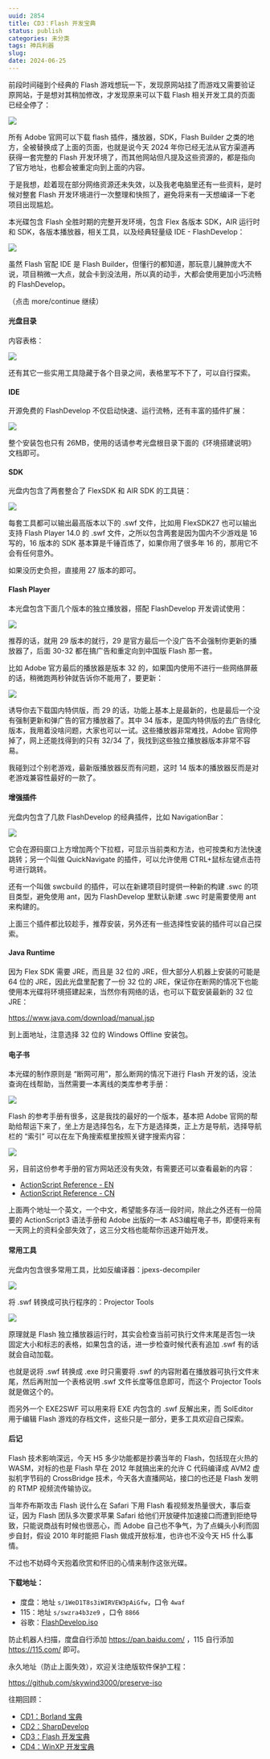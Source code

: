 ```yaml
---
uuid: 2854
title: CD3：Flash 开发宝典
status: publish
categories: 未分类
tags: 神兵利器
slug: 
date: 2024-06-25
---
```

前段时间碰到个经典的 Flash 游戏想玩一下，发现原网站挂了而游戏又需要验证原网站，于是想对其稍加修改，才发现原来可以下载 Flash 相关开发工具的页面已经全停了：

![](https://skywind3000.github.io/images/blog/2024/flash/flash1.jpg)

所有 Adobe 官网可以下载 flash 插件，播放器，SDK，Flash Builder 之类的地方，全被替换成了上面的页面，也就是说今天 2024 年你已经无法从官方渠道再获得一套完整的 Flash 开发环境了，而其他网站但凡提及这些资源的，都是指向了官方地址，也都会被重定向到上面的内容。

于是我想，趁着现在部分网络资源还未失效，以及我老电脑里还有一些资料，是时候对整套 Flash 开发环境进行一次整理和快照了，避免将来有一天想编译一下老项目出现尴尬。

本光碟包含 Flash 全胜时期的完整开发环境，包含 Flex 各版本 SDK，AIR 运行时和 SDK，各版本播放器，相关工具，以及经典轻量级 IDE - FlashDevelop：

![](https://skywind3000.github.io/images/blog/2024/flash/flash2.png)

虽然 Flash 官配 IDE 是 Flash Builder，但懂行的都知道，那玩意儿臃肿庞大不说，项目稍微一大点，就会卡到没法用，所以真的动手，大都会使用更加小巧流畅的 FlashDevelop。

（点击 more/continue 继续）

<!--more-->

#### 光盘目录

内容表格：

![](https://skywind3000.github.io/images/blog/2024/flash/table1.png)

还有其它一些实用工具隐藏于各个目录之间，表格里写不下了，可以自行探索。

#### IDE

开源免费的 FlashDevelop 不仅启动快速、运行流畅，还有丰富的插件扩展：

![](https://skywind3000.github.io/images/blog/2024/flash/flash3.png)

整个安装包也只有 26MB，使用的话请参考光盘根目录下面的《环境搭建说明》文档即可。

#### SDK

光盘内包含了两套整合了 FlexSDK 和 AIR SDK 的工具链：

![](https://skywind3000.github.io/images/blog/2024/flash/table2.png)

每套工具都可以输出最高版本以下的 .swf 文件，比如用 FlexSDK27 也可以输出支持 Flash Player 14.0 的 .swf 文件，之所以包含两套是因为国内不少游戏是 16 写的，16 版本的 SDK 基本算是千锤百炼了，如果你用了很多年 16 的，那用它不会有任何意外。

如果没历史负担，直接用 27 版本的即可。

#### Flash Player

本光盘包含下面几个版本的独立播放器，搭配 FlashDevelop 开发调试使用：

![](https://skywind3000.github.io/images/blog/2024/flash/flash4.png)

推荐的话，就用 29 版本的就行，29 是官方最后一个没广告不会强制你更新的播放器了，后面 30-32 都在搞广告和重定向到中国版 Flash 那一套。

比如 Adobe 官方最后的播放器是版本 32 的，如果国内使用不进行一些网络屏蔽的话，稍微跑两秒钟就告诉你不能用了，要更新：

![](https://skywind3000.github.io/images/blog/2024/flash/flash5.png)

诱导你去下载国内特供版，而 29 的话，功能上基本上是最新的，也是最后一个没有强制更新和弹广告的官方播放器了。其中 34 版本，是国内特供版的去广告绿化版本，我用着没啥问题，大家也可以一试。这些播放器非常难找，Adobe 官网停掉了，网上还能找得到的只有 32/34 了，我找到这些独立播放器版本非常不容易。

我碰到过个别老游戏，最新版播放器反而有问题，这时 14 版本的播放器反而是对老游戏兼容性最好的一款了。

#### 增强插件

光盘内包含了几款 FlashDevelop 的经典插件，比如 NavigationBar：

![](https://skywind3000.github.io/images/blog/2024/flash/flash6.png)

它会在源码窗口上方增加两个下拉框，可显示当前类和方法，也可按类和方法快速跳转；另一个叫做 QuickNavigate 的插件，可以允许使用 CTRL+鼠标左键点击符号进行跳转。

还有一个叫做 swcbuild 的插件，可以在新建项目时提供一种新的构建 .swc 的项目类型，避免使用 ant，因为 FlashDevelop 里默认新建 .swc 时是需要使用 ant 来构建的。

上面三个插件都比较趁手，推荐安装，另外还有一些选择性安装的插件可以自己探索。

#### Java Runtime

因为 Flex SDK 需要 JRE，而且是 32 位的 JRE，但大部分人机器上安装的可能是 64 位的 JRE，因此光盘里配套了一份 32 位的 JRE，保证你在断网的情况下也能使用本光碟将环境搭建起来，当然你有网络的话，也可以下载安装最新的 32 位 JRE：

https://www.java.com/download/manual.jsp

到上面地址，注意选择 32 位的 Windows Offline 安装包。

#### 电子书

本光碟的制作原则是 “断网可用”，那么断网的情况下进行 Flash 开发的话，没法查询在线帮助，当然需要一本离线的类库参考手册：

![](https://skywind3000.github.io/images/blog/2024/flash/flash7.png)

Flash 的参考手册有很多，这是我找的最好的一个版本，基本把 Adobe 官网的帮助给帮运下来了，坐上方是选择包名，左下方是选择类，正上方是导航，选择导航栏的 “索引” 可以在左下角搜索框里按照关键字搜索内容：

![](https://skywind3000.github.io/images/blog/2024/flash/flash8.jpg)

另，目前这份参考手册的官方网站还没有失效，有需要还可以查看最新的内容：

- [ActionScript Reference - EN](https://help.adobe.com/en_US/FlashPlatform/reference/actionscript/3/index.html)
- [ActionScript Reference - CN](https://help.adobe.com/zh_CN/FlashPlatform/reference/actionscript/3/index.html)

上面两个地址一个英文，一个中文，希望能多存活一段时间，除此之外还有一份简要的 ActionScript3 语法手册和 Adobe 出版的一本 AS3编程电子书，即便将来有一天网上的资料全部失效了，这三分文档也能帮你迅速开始开发。

#### 常用工具

光盘内包含很多常用工具，比如反编译器：jpexs-decompiler

![](https://skywind3000.github.io/images/blog/2024/flash/flash9.jpg)

将 .swf 转换成可执行程序的：Projector Tools

![](https://skywind3000.github.io/images/blog/2024/flash/flash10.jpg)

原理就是 Flash 独立播放器运行时，其实会检查当前可执行文件末尾是否包一块固定大小和标志的表格，如果包含的话，进一步检查时候代表有追加 .swf 有的话就会自动加载。

也就是说将 .swf 转换成 .exe 时只需要将 .swf 的内容附着在播放器可执行文件末尾，然后再附加一个表格说明 .swf 文件长度等信息即可，而这个 Projector Tools 就是做这个的。

而另外一个 EXE2SWF 可以用来将 EXE 内包含的 .swf 反解出来，而 SolEditor 用于编辑 Flash 游戏的存档文件，这些只是一部分，更多工具欢迎自己探索。

#### 后记

Flash 技术影响深远，今天 H5 多少功能都是抄袭当年的 Flash，包括现在火热的WASM，对标的也是 Flash 早在 2012 年就搞出来的允许 C 代码编译成 AVM2 虚拟机字节码的 CrossBridge 技术，今天各大直播网站，接口的也还是 Flash 发明的 RTMP 视频流传输协议。

当年乔布斯攻击 Flash 说什么在 Safari 下用 Flash 看视频发热量很大，事后查证，因为 Flash 团队多次要求苹果 Safari 给他们开放硬件加速接口而遭到拒绝导致，只能说商战有时候也很恶心，而 Adobe 自己也不争气，为了点蝇头小利而固步自封，假设 2010 年时能把 Flash 做成开放标准，也许也不没今天 H5 什么事情。

不过也不妨碍今天抱着欣赏和怀旧的心情来制作这张光碟。

#### 下载地址：

- 度盘：地址 `s/1WeD1T8s3iWIRVEW3pAiGfw`，口令 `4waf`
- 115：地址 `s/swzra4b3ze9` ，口令 `8866`
- 谷歌：[FlashDevelop.iso](https://drive.google.com/drive/folders/16LtsaqRWMDJ3VKaDFaIWidKLZ2Z7cI5s?usp=sharing)

防止机器人扫描，度盘自行添加 https://pan.baidu.com/ ，115 自行添加 https://115.com/ 即可。


永久地址（防止上面失效），欢迎关注绝版软件保护工程：

https://github.com/skywind3000/preserve-iso


往期回顾：

- [CD1：Borland 宝典](/blog/archives/2607)
- [CD2：SharpDevelop](/blog/archives/2852)
- [CD3：Flash 开发宝典](/blog/archives/2854)
- [CD4：WinXP 开发宝典](/blog/archives/2808)



